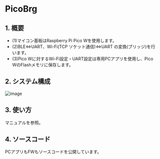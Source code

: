 # PicoBrg
## 1. 概要  
- (1)マイコン基板はRaspberry Pi Pico Wを使用します。
- (2)BLE⇔UART、Wi-Fi(TCP ソケット通信)⇔UART  の変換(ブリッジ)を行います。
- (3)Pico Wに対するWi-Fi設定・UART設定は専用PCアプリを使用し、Pico WのFlashメモリに保存します。

## 2. システム構成  
![image](https://github.com/user-attachments/assets/27f0e889-2389-413e-8f2c-d3f547c4eef1)

## 3. 使い方  
マニュアルを参照。  

## 4. ソースコード  
PCアプリもFWもソースコードを公開しています。  


    
 
